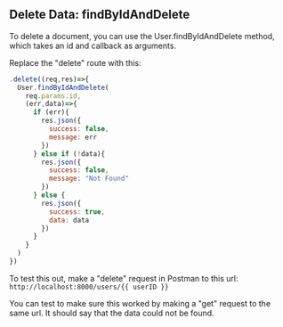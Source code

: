 ## Delete Data: findByIdAndDelete

To delete a document, you can use the User.findByIdAndDelete method, which takes an id and callback as arguments.

Replace the "delete" route with this:

```javascript
.delete((req,res)=>{
  User.findByIdAndDelete(
    req.params.id,
    (err,data)=>{
      if (err){
        res.json({
          success: false,
          message: err
        })
      } else if (!data){
        res.json({
          success: false,
          message: "Not Found"
        })
      } else {
        res.json({
          success: true,
          data: data
        })
      }
    }
  )
})
```

To test this out, make a "delete" request in Postman to this url: `http://localhost:8000/users/{{ userID }}`

You can test to make sure this worked by making a "get" request to the same url. It should say that the data could not be found. 